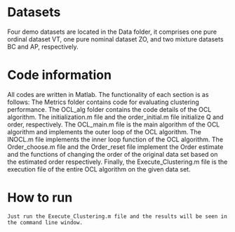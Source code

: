 # Datasets
Four demo datasets are located in the Data folder, it comprises one pure ordinal dataset VT, one pure nominal dataset ZO, and two mixture datasets BC and AP, respectively.
# Code information
All codes are written in Matlab. The functionality of each section is as follows:
The Metrics folder contains code for evaluating clustering performance.  The OCL_alg folder contains the code details of the OCL algorithm.
The initialization.m file and the order_initial.m file initialize Q and order, respectively. The OCL_main.m file is the main algorithm of the OCL algorithm and implements the outer loop of the OCL algorithm.
The INOCL.m file implements the inner loop function of the OCL algorithm. The Order_choose.m file and the Order_reset file implement the Order estimate and the functions of changing the order of the original data set based on the estimated order respectively.
Finally, the Execute_Clustering.m file is the execution file of the entire OCL algorithm on the given data set. 
# How to run
	Just run the Execute_Clustering.m file and the results will be seen in the command line window.
